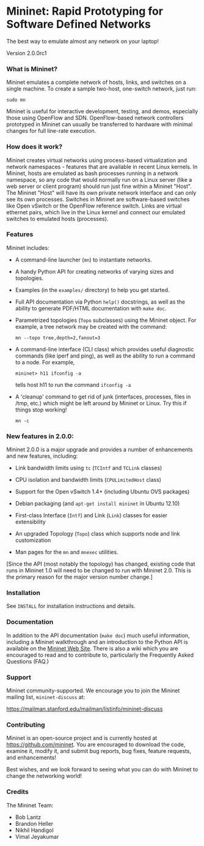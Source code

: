
Mininet: Rapid Prototyping for Software Defined Networks
========================================================

The best way to emulate almost any network on your laptop!

Version 2.0.0rc1

### What is Mininet?

Mininet emulates a complete network of hosts, links, and switches on a single
machine.  To create a sample two-host, one-switch network, just run:

    sudo mn

Mininet is useful for interactive development, testing, and demos, especially
those using OpenFlow and SDN.  OpenFlow-based network controllers prototyped in
Mininet can usually be transferred to hardware with minimal changes for full
line-rate execution.

### How does it work?

Mininet creates virtual networks using process-based virtualization and network
namespaces - features that are available in recent Linux kernels.  In Mininet,
hosts are emulated as bash processes running in a network namespace, so any
code that would normally run on a Linux server (like a web server or client
program) should run just fine within a Mininet "Host".  The Mininet "Host" will
have its own private network interface and can only see its own processes.
Switches in Mininet are software-based switches like Open vSwitch or the
OpenFlow reference switch.  Links are virtual ethernet pairs, which live in the
Linux kernel and connect our emulated switches to emulated hosts (processes).

### Features

Mininet includes:

* A command-line launcher (`mn`) to instantiate networks.

* A handy Python API for creating networks of varying sizes and topologies.

* Examples (in the `examples/` directory) to help you get started.

* Full API documentation via Python `help()` docstrings, as well as the ability
  to generate PDF/HTML documentation with `make doc`.

* Parametrized topologies (`Topo` subclasses) using the Mininet object.  For
  example, a tree network may be created with the command:
  
  `mn --topo tree,depth=2,fanout=3`

* A command-line interface (CLI class) which provides useful diagnostic
  commands (like iperf and ping), as well as the ability to run a command to a 
  node. For example,
  
  `mininet> h11 ifconfig -a`
  
  tells host h11 to run the command `ifconfig -a`

* A 'cleanup' command to get rid of junk (interfaces, processes, files in
  /tmp, etc.) which might be left around by Mininet or Linux. Try this if 
  things stop working!
  
  `mn -c`

### New features in 2.0.0:

Mininet 2.0.0 is a major upgrade and provides
a number of enhancements and new features, including:

* Link bandwidth limits using `tc` (`TCIntf` and `TCLink` classes)

* CPU isolation and bandwidth limits (`CPULimitedHost` class)

* Support for the Open vSwitch 1.4+ (including Ubuntu OVS packages)

* Debian packaging (and `apt-get install mininet` in Ubuntu 12.10)

* First-class Interface (`Intf`) and Link (`Link`) classes for easier extensibility

* An upgraded Topology (`Topo`) class which supports node and link
  customization

* Man pages for the `mn` and `mnexec` utilities.

[Since the API (most notably the topology) has changed, existing code that
runs in Mininet 1.0 will need to be changed to run with Mininet 2.0. This
is the primary reason for the major version number change.]

### Installation

See `INSTALL` for installation instructions and details.

### Documentation

In addition to the API documentation (`make doc`) much useful information,
including a Mininet walkthrough and an introduction to the Python API is
available on the [Mininet Web Site](http://openflow.org/mininet). There is
also a wiki which you are encouraged to read and to contribute to,
particularly the Frequently Asked Questions (FAQ.)

### Support

Mininet community-supported. We encourage you to
join the Mininet mailing list, `mininet-discuss` at:

<https://mailman.stanford.edu/mailman/listinfo/mininet-discuss>

### Contributing

Mininet is an open-source project and is currently hosted at
<https://github.com/mininet>. You are encouraged to download the code,
examine it, modify it, and submit bug reports, bug fixes, feature
requests, and enhancements!

Best wishes, and we look forward to seeing what you can do with Mininet
to change the networking world!

### Credits

The Mininet Team:

* Bob Lantz
* Brandon Heller
* Nikhil Handigol
* Vimal Jeyakumar

